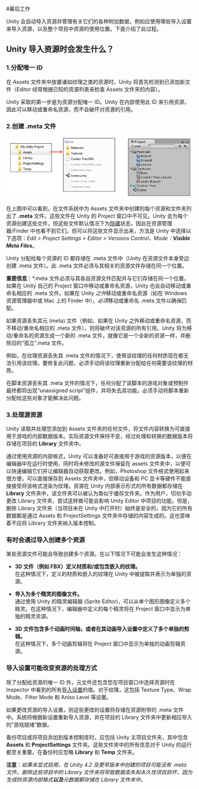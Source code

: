 #幕后工作

Unity 会自动导入资源并管理有关它们的各种附加数据，例如应使用哪些导入设置来导入资源，以及整个项目中资源的使用位置。下面介绍了此过程。

## Unity 导入资源时会发生什么？

### 1.分配唯一 ID

在 Assets 文件夹中放置诸如纹理之类的资源时，Unity 将首先检测到已添加新文件（Editor 经常根据已知的资源列表来检查 Assets 文件夹的内容）。

Unity 采取的第一步是为资源分配唯一 ID。Unity 在内部使用此 ID 来引用资源，因此可以移动或重命名资源，而不会破坏对资源的引用。

### 2.创建 .meta 文件

![计算机上 Unity 项目中的 Assets 文件夹与 Unity 中的 Project 窗口之间的关系](../uploads/Main/AssetWorkflowFolderAndProjectWindow.png)

在上图中可以看到，在文件系统中为 Assets 文件夹中创建的每个资源和文件夹列出了 **.meta** 文件。这些文件在 Unity 的 Project 窗口中不可见。Unity 会为每个资源创建这些文件，但这些文件默认情况下为[隐藏](https://en.wikipedia.org/wiki/Hidden_file_and_hidden_directory)状态，因此在资源管理器/Finder 中也看不到它们。但可以将这些文件显示出来，方法是 Unity 中选择以下选项：*Edit > Project Settings > Editor > Versions Control，Mode：**Visible Meta Files***。

Unity 分配给每个资源的 ID 都存储在 .meta 文件中（Unity 在资源文件本身旁边创建 .meta 文件）。此 .meta 文件必须与其相关的资源文件存储在同一个位置。

**重要信息**：*.meta 文件必须与其各自资源文件匹配并与它们存储在同一个位置。如果在 Unity 自己的 Project 窗口中移动或重命名资源，Unity 也会自动移动或重命名相应的 .meta 文件。如果在 Unity *之外*移动或重命名资源（如在 Windows 资源管理器中或 Mac 上的 Finder 中），*必须*移动或重命名 .meta 文件以确保匹配。

如果资源丢失其元 (meta) 文件（例如，如果在 Unity 之外移动或重命名资源，而不移动/重命名相应的 .meta 文件），则将破坏对该资源的所有引用。Unity 将为移动/重命名的资源生成一个新的 .meta 文件，就像它是一个全新的资源一样，并删除旧的“孤立”.meta 文件。

例如，在纹理资源丢失其 .meta 文件的情况下，使用该纹理的任何材质现在都无法引用该纹理。要修复此问题，必须手动将该纹理重新分配给任何需要该纹理的材质。

在脚本资源丢失其 .meta 文件的情况下，任何分配了该脚本的游戏对象或预制件最终都将出现“unassigned script”组件，并将失去其功能。必须手动将脚本重新分配给这些对象才能解决此问题。


### 3.处理源资源

Unity 读取并处理您添加到 Assets 文件夹的任何文件，将文件内容转换为可直接用于游戏的内部数据版本。实际资源文件保持不变，经过处理和转换的数据版本将存储在项目的 **Library** 文件夹中。

通过使用资源的内部格式，Unity 可以准备好可直接用于游戏的资源版本，以便在编辑器中在运行时使用，同时将未修改的源文件保留在 assets 文件夹中，以便可以快速编辑它们并让编辑器自动获取更改。例如，Photoshop 文件格式使用起来很方便，可以直接保存到 Assets 文件夹中，但移动设备和 PC 显卡等硬件不能直接接受将该格式渲染为纹理。资源在 Unity 内部表示形式的所有数据都存储在 __Library__ 文件夹中，该文件夹可以被认为类似于缓存文件夹。作为用户，切勿手动更改 Library 文件夹，尝试这样做可能会影响 Unity Editor 中项目的功能。但是，删除 Library 文件夹（当项目未在 Unity 中打开时）始终是安全的，因为它的所有数据都是通过 Assets 和 ProjectSettings 文件夹中存储的内容生成的。这也意味着不应将 Library 文件夹纳入版本控制。


### 有时会通过导入创建多个资源

某些资源文件可能会导致创建多个资源。在以下情况下可能会发生这种情况：

* **3D 文件（例如 FBX）定义材质和/或包含嵌入的纹理。**  
在这种情况下，定义的材质和嵌入的纹理在 Unity 中被提取并表示为单独的资源。

* **导入为多个精灵的图像文件。**  
通过使用 Unity 的精灵编辑器 (Sprite Editor)，可以从单个图形图像定义多个精灵。在这种情况下，编辑器中定义的每个精灵将在 Project 窗口中显示为单独的精灵资源。
  
* **3D 文件包含多个动画时间轴，或者在其动画导入设置中定义了多个单独的剪辑。**  
在这种情况下，多个动画剪辑将在 Project 窗口中显示为单独的动画剪辑资源。


### 导入设置可能改变资源的处理方式

除了分配给资源的唯一 ID 外，元文件还包含您在项目窗口中选择资源时在 Inspector 中看到的所有[导入设置](class-FBXImporter.html)的值。对于纹理，这包括 Texture Type、Wrap Mode、Filter Mode 和 Aniso Level 等设置。

如果更改资源的导入设置，则这些更改的设置将存储在资源附带的 .meta 文件中。系统将根据新设置重新导入资源，并在项目的 Library 文件夹中更新相应导入的“游戏就绪”数据。

备份项目或将项目添加到版本控制库时，应包括 Unity 主项目文件夹，其中包含 __Assets__ 和 __ProjectSettings__ 文件夹。这些文件夹中的所有信息对于 Unity 的运行都至关重要。在备份时应忽略 __Library__ 和 __Temp__ 文件夹。

**注意**：*如果未显式启用，在 Unity 4.2 及更早版本中创建的项目可能没有 .meta 文件。删除这些项目中的 Library 文件夹将导致数据丢失和永久性项目损坏，因为生成的资源内部格式**以及**元数据都存储在 Library 文件夹中。*
